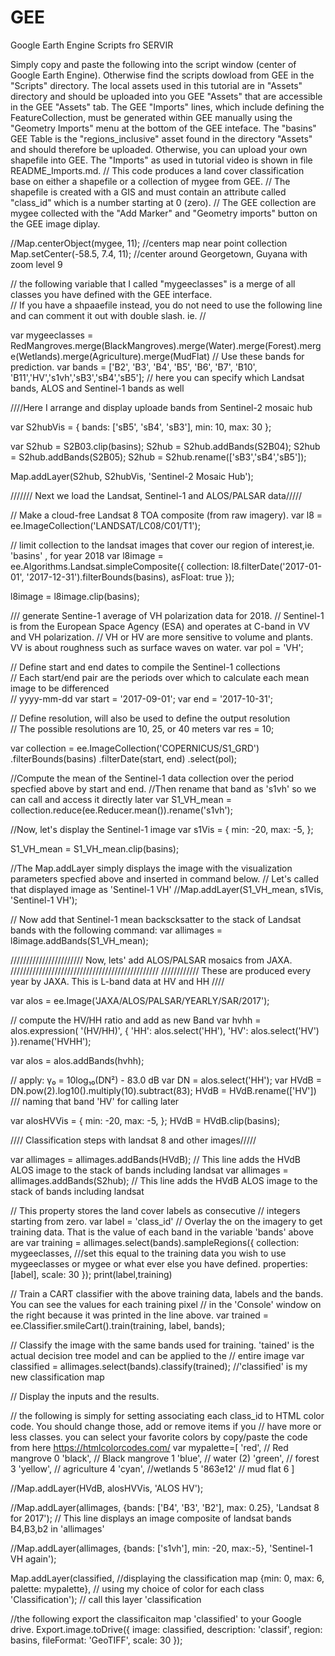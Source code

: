 # GEE
 Google Earth Engine Scripts fro SERVIR


Simply copy and paste the following into the script window (center of Google Earth Engine). Otherwise find the scripts dowload from GEE in the "Scripts" directory.  The local assets used in this tutorial are in "Assets" directory and should be uploaded into you GEE "Assets" that are accessible in the GEE "Assets" tab.
The GEE "Imports" lines, which include defining the FeatureCollection, must be generated within GEE manually using the "Geometry Imports" menu at the bottom of the GEE inteface.
The "basins" GEE Table is the "regions_inclusive" asset found in the directory "Assets" and should therefore be uploaded. Otherwise, you can upload your own shapefile into GEE.
The "Imports" as used in tutorial video is shown in file README_Imports.md.
// This code produces a land cover classification base on either a shapefile or a collection of mygee from GEE.
// The shapefile is created with a GIS and must contain an attribute called "class_id" which is a number starting at 0 (zero).
// The GEE collection are mygee collected with the "Add Marker" and "Geometry imports" button on the GEE image diplay.

//Map.centerObject(mygee, 11); //centers map near point collection
Map.setCenter(-58.5, 7.4, 11); //center around Georgetown, Guyana with zoom level 9

// the following variable that I called "mygeeclasses" is a merge of all classes you have defined with the GEE interface.  
// If you have a shpaaefile instead, you do not need to use the following line and can comment it out with double slash. ie. //

var mygeeclasses = RedMangroves.merge(BlackMangroves).merge(Water).merge(Forest).merge(Wetlands).merge(Agriculture).merge(MudFlat)
// Use these bands for prediction.
var bands = ['B2', 'B3', 'B4', 'B5', 'B6', 'B7', 'B10', 'B11','HV','s1vh','sB3','sB4','sB5'];  // here you can specify which Landsat bands, ALOS and Sentinel-1 bands as well

////Here I arrange and display uploade bands from Sentinel-2 mosaic hub

var S2hubVis = {
  bands: ['sB5', 'sB4', 'sB3'],
  min: 10,
  max: 30
};

var S2hub = S2B03.clip(basins);
S2hub = S2hub.addBands(S2B04);
S2hub = S2hub.addBands(S2B05);
S2hub = S2hub.rename(['sB3','sB4','sB5']);

Map.addLayer(S2hub, S2hubVis, 'Sentinel-2 Mosaic Hub');


///////  Next we load the Landsat, Sentinel-1 and ALOS/PALSAR data/////

// Make a cloud-free Landsat 8 TOA composite (from raw imagery).
var l8 = ee.ImageCollection('LANDSAT/LC08/C01/T1');

// limit collection to the landsat images that cover our region of interest,ie. 'basins' , for year 2018
var l8image = ee.Algorithms.Landsat.simpleComposite({
  collection: l8.filterDate('2017-01-01', '2017-12-31').filterBounds(basins),
  asFloat: true
});

l8image = l8image.clip(basins);


/// generate Sentine-1 average of VH polarization data for 2018.
// Sentinel-1 is from the European Space Agency (ESA) and operates at C-band in VV and VH polarization.
// VH or HV are more sensitive to volume and plants.  VV is about roughness such as surface waves on water.
var pol = 'VH';

// Define start and end dates to compile the Sentinel-1 collections\
// Each start/end pair are the periods over which to calculate each mean image to be differenced\
// yyyy-mm-dd
var start = '2017-09-01';
var end = '2017-10-31';

// Define resolution, will also be used to define the output resolution\
// The possible resolutions are 10, 25, or 40 meters
var res = 10;

var collection = ee.ImageCollection('COPERNICUS/S1_GRD')
  .filterBounds(basins)
  .filterDate(start, end)
  .select(pol);

//Compute the mean of the Sentinel-1 data collection over the period specfied above by start and end. 
//Then rename that band as 's1vh' so we can call and access it directly later
var S1_VH_mean = collection.reduce(ee.Reducer.mean()).rename('s1vh');

//Now, let's display the Sentinel-1 image
var s1Vis = {
  min: -20,
  max: -5,
};

S1_VH_mean = S1_VH_mean.clip(basins);

//The Map.addLayer simply displays the image with the visualization parameters specfied above and inserted in command below.
// Let's called that displayed image as 'Sentinel-1 VH'
//Map.addLayer(S1_VH_mean, s1Vis, 'Sentinel-1 VH');

//  Now add that Sentinel-1 mean backscksatter to the stack of Landsat bands with the following command:
var allimages = l8image.addBands(S1_VH_mean);

/////////////////////// Now, lets' add ALOS/PALSAR mosaics from JAXA. ///////////////////////////////////////////////
//////////// These are produced every year by JAXA. This is L-band data at HV and HH ////

var alos = ee.Image('JAXA/ALOS/PALSAR/YEARLY/SAR/2017');

//  compute the HV/HH ratio and add as new Band
var hvhh = alos.expression(
  '(HV/HH)', {
    'HH': alos.select('HH'),
    'HV': alos.select('HV')
}).rename('HVHH');

var alos = alos.addBands(hvhh);

// apply: γ₀ = 10log₁₀(DN²) - 83.0 dB
var DN = alos.select('HH');
var HVdB = DN.pow(2).log10().multiply(10).subtract(83);
HVdB = HVdB.rename(['HV'])  /// naming that band 'HV' for calling later


var alosHVVis = {
  min: -20,
  max: -5,
};
HVdB = HVdB.clip(basins);


//// Classification steps with landsat 8 and other images/////


var allimages = allimages.addBands(HVdB); // This line adds the HVdB ALOS image to the stack of bands including landsat
var allimages = allimages.addBands(S2hub); // This line adds the HVdB ALOS image to the stack of bands including landsat


// This property stores the land cover labels as consecutive
// integers starting from zero.
var label = 'class_id'
// Overlay the  on the imagery to get training data. That is the value of each band in the variable 'bands' above are
var training = allimages.select(bands).sampleRegions({
  collection: mygeeclasses,  ///set this equal to the training data you wish to use mygeeclasses or mygee or what ever else you have defined.
  properties: [label],
  scale: 30
});
print(label,training)


// Train a CART classifier with the above training data, labels and the bands. You can see the values for each training pixel
// in the 'Console' window on the right because it was printed in the line above.
var trained = ee.Classifier.smileCart().train(training, label, bands);

// Classify the image with the same bands used for training. 'tained' is the actual decision tree model and can be applied to the
// entire image
var classified = allimages.select(bands).classify(trained);  //'classified' is my new classification map

// Display the inputs and the results.

// the following is simply for setting associating each class_id to HTML color code. You should change those, add or remove items if you
// have more or less classes.  you can select your favorite colors by copy/paste the code from here https://htmlcolorcodes.com/
var mypalette=[  'red', // Red mangrove 0
  'black', // Black mangrove 1
  'blue', //  water (2)
  'green',  // forest 3
  'yellow', // agriculture 4
  'cyan', //wetlands 5
  '863e12'  // mud flat 6
]



//Map.addLayer(HVdB, alosHVVis, 'ALOS HV');

//Map.addLayer(allimages, {bands: ['B4', 'B3', 'B2'], max: 0.25}, 'Landsat 8 for 2017');  // This line displays an image composite of landsat bands B4,B3,b2 in 'allimages'

//Map.addLayer(allimages, {bands: ['s1vh'], min: -20, max:-5}, 'Sentinel-1 VH again');

Map.addLayer(classified, //displaying the classification map
             {min: 0, max: 6, palette: mypalette},  // using my choice of color for each class
             'Classification'); // call this layer 'classification
             
//the following export the classificaiton map 'classified' to your Google drive.
Export.image.toDrive({
  image: classified,
  description: 'classif',
  region: basins,
  fileFormat: 'GeoTIFF',
  scale: 30
});

